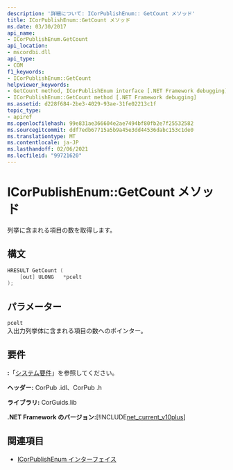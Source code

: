 ```yaml
---
description: '詳細について: ICorPublishEnum:: GetCount メソッド'
title: ICorPublishEnum::GetCount メソッド
ms.date: 03/30/2017
api_name:
- ICorPublishEnum.GetCount
api_location:
- mscordbi.dll
api_type:
- COM
f1_keywords:
- ICorPublishEnum::GetCount
helpviewer_keywords:
- GetCount method, ICorPublishEnum interface [.NET Framework debugging]
- ICorPublishEnum::GetCount method [.NET Framework debugging]
ms.assetid: d228f684-2be3-4029-93ae-31fe02213c1f
topic_type:
- apiref
ms.openlocfilehash: 99e831ae366604e2ae7494bf80fb2e7f25532582
ms.sourcegitcommit: ddf7edb67715a5b9a45e3dd44536dabc153c1de0
ms.translationtype: MT
ms.contentlocale: ja-JP
ms.lasthandoff: 02/06/2021
ms.locfileid: "99721620"
---
```

# <a name="icorpublishenumgetcount-method"></a>ICorPublishEnum::GetCount メソッド

列挙に含まれる項目の数を取得します。  
  
## <a name="syntax"></a>構文  
  
```cpp  
HRESULT GetCount (  
    [out] ULONG   *pcelt  
);  
```  
  
## <a name="parameters"></a>パラメーター  

 `pcelt`  
 入出力列挙体に含まれる項目の数へのポインター。  
  
## <a name="requirements"></a>要件  

 **:**「[システム要件](../../get-started/system-requirements.md)」を参照してください。  
  
 **ヘッダー:** CorPub .idl、CorPub .h  
  
 **ライブラリ:** CorGuids.lib  
  
 **.NET Framework のバージョン:**[!INCLUDE[net_current_v10plus](../../../../includes/net-current-v10plus-md.md)]  
  
## <a name="see-also"></a>関連項目

- [ICorPublishEnum インターフェイス](icorpublishenum-interface.md)
